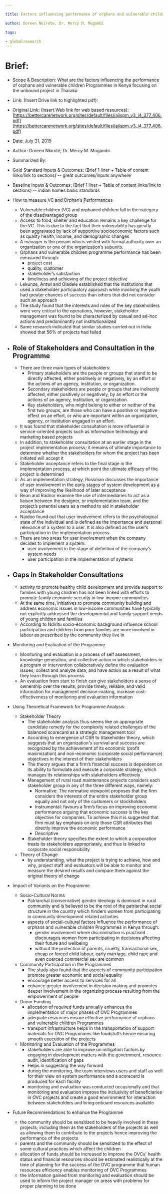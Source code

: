 ```yaml
---

title: Factors influencing performance of orphans and vulnerable children, programmes in Kenya, A case of unbound project in Tharka Nithi County in Kenya

author: Doreen Nkirote, Dr. Mercy M. Mugambi 

tags: 

- globalresearch
---
```



# Brief:

* Scope & Description: What are the factors influencing the performance of orphans and vulnerable children Programmes in Kenya focusing on the unbound project in Tharaka
* Link: (Insert Drive link to highlighted pdf): 
* Original Link: (Insert Web link for web based resources): [https://bettercarenetwork.org/sites/default/files/iajispm_v3_i4_377_406.pdf](https://bettercarenetwork.org/sites/default/files/iajispm_v3_i4_377_406.pdf) 
* Date: July 31, 2019
* Author: Doreen Nkirote; Dr. Mercy M. Mugambi 
* Summarized By: 
* Gold Standard Inputs & Outcomes: (Brief 1 liner + Table of content links/link to sections) -- great outcomes/inputs anywhere
* Baseline Inputs & Outcomes:  (Brief 1 liner + Table of content links/link to sections) -- indian homes basic standards


* How to measure VC and Orphan’s Performances 
    * Vulnerable children (VC) and orphaned children fall in the category of the disadvantaged group
    * Access to food, shelter and education remains a key challenge for the VC. This is due to the fact that their vulnerability has greatly been aggravated by lack of supportive socioeconomic factors such as quality health, income, and demographic changes
    * A manager is the person who is vested with formal authority over an organization or one of the organization’s subunits. 
    * Orphans and vulnerable children programme performance has been measured through:
        * project cost
        * quality, customer
        * stakeholder’s satisfaction
        * timeliness and achieving of the project objective 
    * Lekunze, Antwi and Oladele established that the institutions that used a stakeholder participatory approach while involving the youth had greater chances of success than others that did not consider such an approach
    * The study found that the interests and roles of the key stakeholders were very critical to the operations, however, stakeholder management was found to be characterized by casual and ad-hoc actions and predominantly not institutionalized
    * Same research indicated that similar studies carried out in India showed that 56% of projects had failed
* ## Role of Stakeholders and Consultation in the Programme 
    * There are three main types of stakeholders: 
        * Primary stakeholders are the people or groups that stand to be directly affected, either positively or negatively, by an effort or the actions of an agency, institution, or organization. 
        * Secondary stakeholders are people or groups that are indirectly affected, either positively or negatively, by an effort or the actions of an agency, institution, or organization. 
        * Key stakeholders, who might belong to either or neither of the first two groups, are those who can have a positive or negative effect on an effort, or who are important within an organization, agency, or institution engaged in an effort.
    * It was found that stakeholder consultation is more influential in service-oriented projects such as information technology and marketing based projects
    * In addition, to stakeholder consultation at an earlier stage in the project implementation process; it remains of ultimate importance to determine whether the stakeholders for whom the project has been initiated will accept it
    * Stakeholder acceptance refers to the final stage in the implementation process, at which point the ultimate efficacy of the project is determined
    * As an implementation strategy, Rossman discusses the importance of user involvement in the early stages of system development as a way of improving the likelihood of later acceptance
    * Bean and Radnor examine the use of intermediaries to act as a liaison between the designer, or implementation team, and the project’s potential users as a method to aid in stakeholder acceptance
    * Naidoo found out that user involvement refers to the psychological state of the individual and is defined as the importance and personal relevance of a system to a user. It is also defined as the user’s participation in the implementation process
    * There are two areas for user involvement when the company decides to implement a system: 
        * user involvement in the stage of definition of the company’s system needs
        * user participation in the implementation of systems
* ## Gaps in Stakeholder Consultations 
    * activity to promote healthy child development and provide support to families with young children has not been linked with efforts to promote family economic security in low-income communities
    * At the same time, initiatives to promote community building and address economic issues in low-income communities have typically not explicitly addressed the developmental and family support needs of young children and families
    * According to Ndiritu socio-economic background influence school participation and children from poor families are more involved in labour as prescribed by the community they live in
* Monitoring and Evaluation of the Programme
    * Monitoring and evaluation is a process of self assessment, knowledge generation, and collective action in which stakeholders in a program or intervention collaboratively define the evaluation issues, collect and analyze data, and have action as a result of what they learn through this process 
    * An evaluation from start to finish can give stakeholders a sense of ownership over the results; provide timely, reliable, and valid information for management decision-making, increase cost-effectiveness of monitoring and evaluation information
* Using Theoretical Framework for Programme Analysis: 
    * Stakeholder Theory
        * The stakeholder analysis thus seems like an appropriate candidate remedy for the complexity related challenges of the balanced scorecard as a strategic management tool
        * According to emergence of CSR to Stakeholder theory, which suggests that an organization's survival and success are recognized by the achievement of its economic (profit maximization) and non-economic (corporate social performance) objectives in the interest of their stakeholders
        * The theory argues that a firm’s financial success is dependent on its ability to formulate and execute a corporate strategy, which manages its relationships with stakeholders effectively
        * Management of rural road maintenance projects considers each stakeholder group in any of the three different ways, namely:
            * Normative: The normative viewpoint proposes that the firm considers the interests of the entire stakeholder group equally and not only of the customers or stockholders
            * Instrumental: favours a firm’s focus on improving economic performance arguing that economic success is the key objective for companies. To achieve this it is suggested that firm must lay emphasis on only those CSR attributes that directly improve the economic performance
            * Descriptive 
        * Stakeholder theory specifies the extent to which a corporation treats its stakeholders appropriately, and thus is linked to corporate social responsibility
    * Theory of Change
        * by understanding, what the project is trying to achieve, how and why, project staff and evaluators will be able to monitor and measure the desired results and compare them against the original theory of change 
* Impact of Variants on the Programme
    * Socio-Cultural Norms
        * Patriarchal (conservative) gender ideology is dominant in rural community and is believed to be the root of the patriarchal social structure in the country which hinders women from participating in community development related activities 
        * aspects of social-cultural factors influence the performance of orphans and vulnerable children Programmes in Kenya through:
            * gender involvement where discrimination is practised discourages women from participating in decisions affecting their future and wellbeing
            * without the protection of parents, cruelty, transactional sex, cheap or forced child labour, early marriage, child rape and even coerced commercial sex are common
    * Community Participation in the Programmes
        * The study also found that the aspects of community participation promote greater economic and social equality
        * encourage better access to services for all
        * enhance greater involvement in decision making and promotes deeper involvement in the organizing process resulting from the empowerment of people
    * Donor Funding
        * allocation of required funds annually enhances the implementation of major phases of OVC Programmes
        * adequate resources ensure effective performance of orphans and vulnerable children Programmes
        * transport infrastructure helps in the transportation of support materials for OVC Programmes like foodstuffs hence ensuring smooth execution of the projects
    * Monitoring and Evaluation of the Programmes
        * stakeholders are able to improve on mitigation factors by engaging in development matters with the government, resource audit, identification of gaps 
        * Helps in suggesting the way forward 
        * during the monitoring, the team interviews users and staff as well for their view on system performance and a scorecard is produced for each facility
        * monitoring and evaluation was conducted occasionally and that monitoring and evaluation improve the inclusivity of beneficiaries in OVC projects and create a good environment for interaction between stakeholders and bring onboard resources available
* Future Recommendations to enhance the Programme
    * the community should be sensitized to be heavily involved in these projects; including them as the stakeholders of the projects as well as allowing them to contribute to the projects hence improving the performance of the projects
    * parents and the community should be sensitized to the effect of some cultural practices which affect the children
    * allocation of funds should be increased to improve the OVCs' health status and financial resources should be estimated realistically at the time of planning for the success of the OVC programme that human resources efficiency enables monitoring of OVC Programmes
    * the information gained from monitoring and evaluation should be used to inform the project manager on areas with problems for proper planning to be done